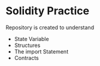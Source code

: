 # Solidity Practice
Repository is created to  understand 
- State Variable
- Structures
- The import Statement
- Contracts
